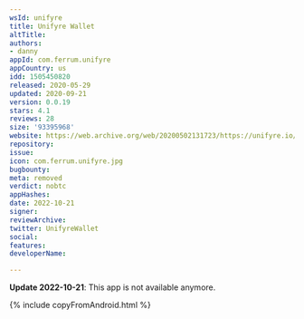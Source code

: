 ```yaml
---
wsId: unifyre
title: Unifyre Wallet
altTitle: 
authors:
- danny
appId: com.ferrum.unifyre
appCountry: us
idd: 1505450820
released: 2020-05-29
updated: 2020-09-21
version: 0.0.19
stars: 4.1
reviews: 28
size: '93395968'
website: https://web.archive.org/web/20200502131723/https://unifyre.io/
repository: 
issue: 
icon: com.ferrum.unifyre.jpg
bugbounty: 
meta: removed
verdict: nobtc
appHashes: 
date: 2022-10-21
signer: 
reviewArchive: 
twitter: UnifyreWallet
social: 
features: 
developerName: 

---
```


**Update 2022-10-21**: This app is not available anymore.

{% include copyFromAndroid.html %}

